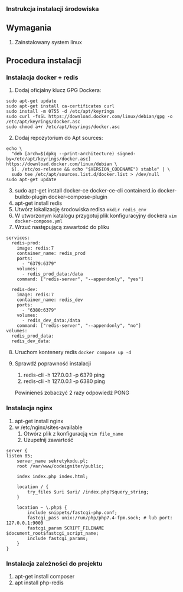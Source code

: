 ### Instrukcja instalacji środowiska
## Wymagania
1. Zainstalowany system linux

## Procedura instalacji
### Instalacja docker + redis
1. Dodaj oficjalny klucz GPG Dockera:
```
sudo apt-get update
sudo apt-get install ca-certificates curl
sudo install -m 0755 -d /etc/apt/keyrings
sudo curl -fsSL https://download.docker.com/linux/debian/gpg -o /etc/apt/keyrings/docker.asc
sudo chmod a+r /etc/apt/keyrings/docker.asc
```
2.  Dodaj repozytorium do Apt sources:
```
echo \
  "deb [arch=$(dpkg --print-architecture) signed-by=/etc/apt/keyrings/docker.asc] https://download.docker.com/linux/debian \
  $(. /etc/os-release && echo "$VERSION_CODENAME") stable" | \
  sudo tee /etc/apt/sources.list.d/docker.list > /dev/null
sudo apt-get update
```
3. sudo apt-get install docker-ce docker-ce-cli containerd.io docker-buildx-plugin docker-compose-plugin
4. apt-get install redis
5. Utwórz lokalizację środowiska redisa
  `mkdir redis_env`
6. W utworzonym katalogu przygotuj plik konfiguracyjny dockera
   `vim docker-compose.yml`
7. Wrzuć następującą zawartość do pliku
```version: '3.8'
services:
  redis-prod:
    image: redis:7
    container_name: redis_prod
    ports:
      - "6379:6379"
    volumes:
      - redis_prod_data:/data
    command: ["redis-server", "--appendonly", "yes"]

  redis-dev:
    image: redis:7
    container_name: redis_dev
    ports:
      - "6380:6379"
    volumes:
      - redis_dev_data:/data
    command: ["redis-server", "--appendonly", "no"]
volumes:
  redis_prod_data:
  redis_dev_data:
```
8. Uruchom kontenery redis
`docker compose up -d`
9. Sprawdź poprawność instalacji
    1. redis-cli -h 127.0.0.1 -p 6379 ping
    2. redis-cli -h 127.0.0.1 -p 6380 ping
   
   Powinieneś zobaczyć 2 razy odpowiedź PONG
### Instalacja nginx
1. apt-get install nginx
2. w /etc/nginx/sites-available
   1. Otwórz plik z konfiguracją
      `vim file_name`
   2. Uzupełnij zawartość
```
server {
listen 85;
    server_name sekretykodu.pl;
    root /var/www/codeigniter/public;

    index index.php index.html;

    location / {
        try_files $uri $uri/ /index.php?$query_string;
    }

    location ~ \.php$ {
        include snippets/fastcgi-php.conf;
        fastcgi_pass unix:/run/php/php7.4-fpm.sock; # lub port: 127.0.0.1:9000
        fastcgi_param SCRIPT_FILENAME $document_root$fastcgi_script_name;
        include fastcgi_params;
    }
}
```
### Instalacja zależności do projektu
1. apt-get install composer
2. apt install php-redis

   

